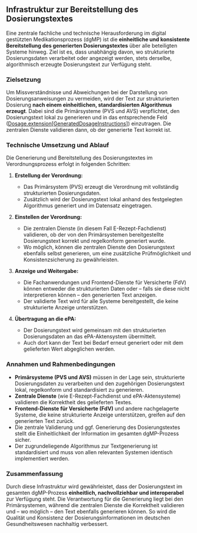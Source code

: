 ## Infrastruktur zur Bereitstellung des Dosierungstextes

Eine zentrale fachliche und technische Herausforderung im digital gestützten Medikationsprozess (dgMP) ist die **einheitliche und konsistente Bereitstellung des generierten Dosierungstextes** über alle beteiligten Systeme hinweg. Ziel ist es, dass unabhängig davon, wo strukturierte Dosierungsdaten verarbeitet oder angezeigt werden, stets derselbe, algorithmisch erzeugte Dosierungstext zur Verfügung steht.

### Zielsetzung

Um Missverständnisse und Abweichungen bei der Darstellung von Dosierungsanweisungen zu vermeiden, wird der Text zur strukturierten Dosierung **nach einem einheitlichen, standardisierten Algorithmus erzeugt**. Dabei sind die Primärsysteme (PVS und AVS) verpflichtet, den Dosierungstext lokal zu generieren und in das entsprechende Feld ([Dosage.extension[GeneratedDosageInstructions]](./StructureDefinition-GeneratedDosageInstructions.html)) einzutragen. Die zentralen Dienste validieren dann, ob der generierte Text korrekt ist.

### Technische Umsetzung und Ablauf

Die Generierung und Bereitstellung des Dosierungstextes im Verordnungsprozess erfolgt in folgenden Schritten:

1. **Erstellung der Verordnung:**
   - Das Primärsystem (PVS) erzeugt die Verordnung mit vollständig strukturierten Dosierungsdaten.
   - Zusätzlich wird der Dosierungstext lokal anhand des festgelegten Algorithmus generiert und im Datensatz eingetragen.

2. **Einstellen der Verordnung:**
   - Die zentralen Dienste (in diesem Fall E-Rezept-Fachdienst) validieren, ob der von den Primärsystemen bereitgestellte Dosierungstext korrekt und regelkonform generiert wurde.
   - Wo möglich, können die zentralen Dienste den Dosierungstext ebenfalls selbst generieren, um eine zusätzliche Prüfmöglichkeit und Konsistenzsicherung zu gewährleisten.

3. **Anzeige und Weitergabe:**
   - Die Fachanwendungen und Frontend-Dienste für Versicherte (FdV) können entweder die strukturierten Daten oder – falls sie diese nicht interpretieren können – den generierten Text anzeigen.
   - Der validierte Text wird für alle Systeme bereitgestellt, die keine strukturierte Anzeige unterstützen.

4. **Übertragung an die ePA:**
   - Der Dosierungstext wird gemeinsam mit den strukturierten Dosierungsdaten an das ePA-Aktensystem übermittelt.
   - Auch dort kann der Text bei Bedarf erneut generiert oder mit dem gelieferten Wert abgeglichen werden.

### Annahmen und Rahmenbedingungen

- **Primärsysteme (PVS und AVS)** müssen in der Lage sein, strukturierte Dosierungsdaten zu verarbeiten und den zugehörigen Dosierungstext lokal, regelkonform und standardisiert zu generieren.
- **Zentrale Dienste** (wie E-Rezept-Fachdienst und ePA-Aktensysteme) validieren die Korrektheit des gelieferten Textes.
- **Frontend-Dienste für Versicherte (FdV)** und andere nachgelagerte Systeme, die keine strukturierte Anzeige unterstützen, greifen auf den generierten Text zurück.
- Die zentrale Validierung und ggf. Generierung des Dosierungstextes stellt die Einheitlichkeit der Information im gesamten dgMP-Prozess sicher.
- Der zugrundeliegende Algorithmus zur Textgenerierung ist standardisiert und muss von allen relevanten Systemen identisch implementiert werden.

### Zusammenfassung

Durch diese Infrastruktur wird gewährleistet, dass der Dosierungstext im gesamten dgMP-Prozess **einheitlich, nachvollziehbar und interoperabel** zur Verfügung steht. Die Verantwortung für die Generierung liegt bei den Primärsystemen, während die zentralen Dienste die Korrektheit validieren und – wo möglich – den Text ebenfalls generieren können. So wird die Qualität und Konsistenz der Dosierungsinformationen im deutschen Gesundheitswesen nachhaltig verbessert.
